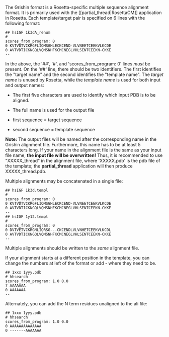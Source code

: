 The Grishin format is a Rosetta-specific multiple sequence alignment format.  It is primarily used with the [[partial_thread|RosettaCM]] application in Rosetta.  Each template/target pair is specified on 6 lines with the following format:

    ## hsIGF 1k3dA_renum
    #
    scores_from_program: 0
    0 KVTVDTVCKRGFLIQMSGHLECKCEND-VLVNEETCEEKVLKCDE
    0 AVTVDTICKNGQLVQMSNHFKCMCNEGLVHLSENTCEEKN-CKKE
    --

In the above, the '##', '#', and 'scores_from_program: 0' lines _must_ be present.  On the '##' line, there should be two identifiers.  The first identifies the "target name" and the second identifies the "template name".  The _target name_ is unused by Rosetta, while the _template name_ is used for both input and output names:
* The first five characters are used to identify which input PDB is to be aligned.
* The full name is used for the output file

* first sequence = target sequence
* second sequence = template sequence


**Note:**  The output files will be named after the corresponding name in the Grishin alignment file. Furthermore, this name has to be at least 5 characters long. If your name in the alignment file is the same as your input file name, **the input file will be overwritten!** Thus, it is recommended to use "XXXXX_thread" in the alignment file, where 'XXXXX.pdb' is the pdb file of the template; the **partial_thread** application will then produce XXXXX_thread.pdb.

Multiple alignments may be concatenated in a single file:

    ## hsIGF 1k3d.templ
    #
    scores_from_program: 0
    0 KVTVDTVCKRGFLIQMSGHLECKCEND-VLVNEETCEEKVLKCDE
    0 AVTVDTICKNGQLVQMSNHFKCMCNEGLVHLSENTCEEKN-CKKE
    --
    ## hsIGF 1y12.templ
    #
    scores_from_program: 0
    0 DVTVETVCKRGNLIQRSG---CKCENDLVLVNHETCEEKVLKCDL
    0 AVTVDTICKNGQLVQMSNHFKCMCNEGLVHLSENTCEEKN-CKKE
    --
Multiple alignments should be written to the _same_ alignment file.

If your alignment starts at a different position in the template, you can change the numbers at left of the format or add - where they need to be.

    ## 1xxx 1yyy.pdb
    # hhsearch
    scores_from_program: 1.0 0.0
    7 AAAAAAA
    0 AAAAAAA
    --

Alternately, you can add the N term residues unaligned to the ali file:

    ## 1xxx 1yyy.pdb
    # hhsearch
    scores_from_program: 1.0 0.0
    0 AAAAAAAAAAAAAA
    0 -------AAAAAAA
